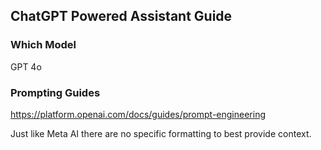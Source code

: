 ## ChatGPT Powered Assistant Guide

### Which Model

GPT 4o

### Prompting Guides

https://platform.openai.com/docs/guides/prompt-engineering

Just like Meta AI there are no specific formatting to
best provide context.